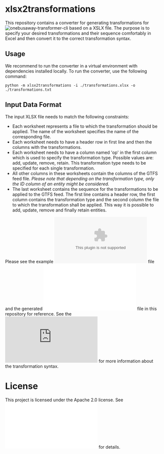 # xlsx2transformations
This repository contains a converter for generating transformations for ![onebusaway-transformer-cli](https://github.com/OneBusAway/onebusaway-gtfs-modules/tree/master) based on a XSLX file. The purpose is to specify your desired transformations and their sequence comfortably in Excel and then convert it to the correct transformation syntax.

## Usage
We recommend to run the converter in a virtual environment with dependencies installed locally. To run the converter, use the following command:

```shell
python -m xlsx2transformations -i ./transformations.xlsx -o ./transformations.txt
```

## Input Data Format
The input XLSX file needs to match the following constraints:

- Each worksheet represents a file to which the transformation should be applied. The name of the worksheet specifies the name of the corresponding file.
- Each worksheet needs to have a header row in first line and then the columns with the transformations.
- Each worksheet needs to have a column named 'op' in the first column which is used to specify the transformation type. Possible values are: add, update, remove, retain. This transformation type needs to be specified for each single transformation.
- All other columns in these worksheets contain the columns of the GTFS feed file. _Please note that depending on the transformation type, only the ID column of an entity might be considered._
- The last worksheet contains the sequence for the transformations to be applied to the GTFS feed. The first line contains a header row, the first column contains the transformation type and the second column the file to which the transformation shall be applied. This way it is possible to add, update, remove and finally retain entities.

Please see the example ![transformations.xlsx](transformations.xlsx) file and the generated ![transformations.txt](transformations.txt) file in this repository for reference. See the ![onebusaway-transformer-cli documentation](https://github.com/OneBusAway/onebusaway-gtfs-modules/blob/master/docs/onebusaway-gtfs-transformer-cli.md) for more information about the transformation syntax. 

# License
This project is licensed under the Apache 2.0 license. See ![LICENSE.md](LICENSE.md) for details.